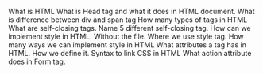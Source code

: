 What is HTML
What is Head tag and what it does in HTML document.
What is difference between div and span tag
How many types of tags in HTML 
What are self-closing tags. Name 5 different self-closing tag.
How can we implement style in HTML. Without the file.
Where we use style tag. How many ways we can implement style in HTML
What attributes a tag has in HTML. How we define it.
Syntax to link CSS in HTML
What action attribute does in Form tag.
